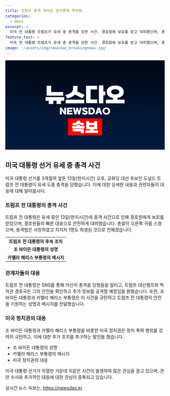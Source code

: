 ```yaml
---
title: 트럼프 총격 바이든 정치폭력 역겨워
categories:
  - News
excerpt: >
  미국 전 대통령 트럼프가 유세 중 총격을 당한 사건. 경호원에 보호를 받고 대피했으며, 총알은 귀를 스쳐 지나감. 총격범은 사망했고, 트럼프는 안전한 상태. 사건이 암살 시도로 여겨지며, 정치인들은 폭력을 규탄하고 안전을 강조. 현재 사건에 대한 수사 중. 조 바이든 대통령은 트럼프의 안전을 강조하며, 더 많은 폭력을 막기 위한 노력을 당부. 
feature_text: >
  미국 전 대통령 트럼프가 유세 중 총격을 당한 사건. 경호원에 보호를 받고 대피했으며, 총알은 귀를 스쳐 지나감. 총격범은 사망했고, 트럼프는 안전한 상태. 사건이 암살 시도로 여겨지며, 정치인들은 폭력을 규탄하고 안전을 강조. 현재 사건에 대한 수사 중. 조 바이든 대통령은 트럼프의 안전을 강조하며, 더 많은 폭력을 막기 위한 노력을 당부. 
image: '/assets/img/newsdao_breakingnews.jpg'
---
```


<p><img src="/assets/img/newsdao_breakingnews.jpg" alt="flaretime 속보" /></p>

<h2 data-ke-size="size26">미국 대통령 선거 유세 중 총격 사건</h2>

<p data-ke-size="size16">미국 대통령 선거를 3개월여 앞둔 13일(현지시간) 오후, 공화당 대선 후보인 도널드 트럼프 전 대통령이 유세 도중 총격을 당했습니다. 이에 대한 상세한 내용과 관련자들의 대응에 대해 알아봅시다.</p>

<h3>트럼프 전 대통령의 총격 사건</h3>

<p data-ke-size="size16">트럼프 전 대통령은 유세 중인 13일(현지시간)에 총격 사건으로 인해 경호원에게 보호를 받았으며, 경호원들의 빠른 대응으로 안전하게 대피했습니다. 총알이 오른쪽 귀를 스쳤으며, 총격범은 사망하였고 지지자 1명도 희생된 것으로 전해졌습니다.</p>

<table>
  <tr>
    <td style="text-align: center; height: 17px;"><b>트럼프 전 대통령의 후속 조치</b></td>
  </tr>
  <tr>
    <td style="text-align: center; height: 17px;"><b>조 바이든 대통령의 성명</b></td>
  </tr>
  <tr>
    <td style="text-align: center; height: 17px;"><b>카멜라 해리스 부통령의 메시지</b></td>
  </tr>
</table>

<h3>관계자들의 대응</h3>

<p data-ke-size="size16">트럼프 전 대통령은 SNS를 통해 자신이 총격을 당했음을 알리고, 트럼프 대선캠프와 백악관 경호국은 그의 안전을 확인하고 추가 정보를 공개할 예정임을 밝혔습니다. 또한, 조 바이든 대통령과 카멜라 해리스 부통령은 이 사건을 규탄하고 트럼프 전 대통령의 안전을 기원하는 성명과 메시지를 전달했습니다.</p>

<h3>미국 정치권의 대응</h3>

<p data-ke-size="size16">조 바이든 대통령과 카멜라 해리스 부통령을 비롯한 미국 정치권은 정치 폭력 행위를 강력히 규탄하고, 이에 대한 추가 조치를 촉구하는 발언을 했습니다.</p>

<ul>
  <li>조 바이든 대통령의 성명</li>
  <li>카멜라 해리스 부통령의 메시지</li>
  <li>미국 정치권의 대응</li>
</ul>

<p data-ke-size="size16">미국 대통령 선거가 치열한 가운데 이같은 사건이 발생하여 많은 관심을 끌고 있으며, 관련 수사와 추가적인 대응에 대한 관심이 증폭되고 있습니다.</p>
실시간 뉴스 속보는, <a href="https://newsdao.kr" rel="dofollow">https://newsdao.kr</a>


